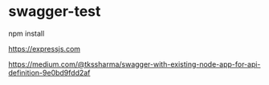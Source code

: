 # swagger-test

npm install

https://expressjs.com

https://medium.com/@tkssharma/swagger-with-existing-node-app-for-api-definition-9e0bd9fdd2af
